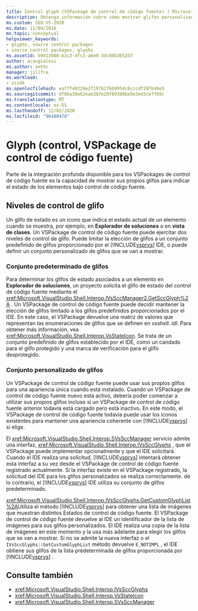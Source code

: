 ```yaml
---
title: Control glyph (VSPackage de control de código fuente) | Microsoft Docs
description: Obtenga información sobre cómo mostrar glifos personalizados en un VSPackage de control de código fuente para poder usar sus propios iconos para indicar el estado de los elementos bajo control de código fuente.
ms.custom: SEO-VS-2020
ms.date: 11/04/2016
ms.topic: conceptual
helpviewer_keywords:
- glyphs, source control packages
- source control packages, glyphs
ms.assetid: b9413b08-b3c3-4fc3-a6e0-3dc0db3652d7
author: acangialosi
ms.author: anthc
manager: jillfra
ms.workload:
- vssdk
ms.openlocfilehash: eaf7f40224e2f197627bb995dc6cccdf297b46e5
ms.sourcegitcommit: df6ba39a62eae387e29f89388be9e3ee5ceff69c
ms.translationtype: MT
ms.contentlocale: es-ES
ms.lasthandoff: 12/02/2020
ms.locfileid: "96480478"
---
```

# <a name="glyph-control-source-control-vspackage"></a>Glyph (control, VSPackage de control de código fuente)
Parte de la integración profunda disponible para los VSPackages de control de código fuente es la capacidad de mostrar sus propios glifos para indicar el estado de los elementos bajo control de código fuente.

## <a name="levels-of-glyph-control"></a>Niveles de control de glifo
 Un glifo de estado es un icono que indica el estado actual de un elemento cuando se muestra, por ejemplo, en **Explorador de soluciones** o en **vista de clases**. Un VSPackage de control de código fuente puede ejercitar dos niveles de control de glifo. Puede limitar la elección de glifos a un conjunto predefinido de glifos proporcionado por el [!INCLUDE[vsprvs](../../code-quality/includes/vsprvs_md.md)] IDE, o puede definir un conjunto personalizado de glifos que se van a mostrar.

### <a name="default-set-of-glyphs"></a>Conjunto predeterminado de glifos
 Para determinar los glifos de estado asociados a un elemento en **Explorador de soluciones**, un proyecto solicita el glifo de estado del control de código fuente mediante el <xref:Microsoft.VisualStudio.Shell.Interop.IVsSccManager2.GetSccGlyph%2A> . Un VSPackage de control de código fuente puede decidir mantener la elección de glifos limitado a los glifos predefinidos proporcionados por el IDE. En este caso, el VSPackage devuelve una matriz de valores que representan las enumeraciones de glifos que se definen en *vsshell. idl*. Para obtener más información, vea <xref:Microsoft.VisualStudio.Shell.Interop.VsStateIcon>. Se trata de un conjunto predefinido de glifos establecido por el IDE, como un candado para el glifo protegido y una marca de verificación para el glifo desprotegido.

### <a name="custom-set-of-glyphs"></a>Conjunto personalizado de glifos
 Un VSPackage de control de código fuente puede usar sus propios glifos para una apariencia única cuando está instalado. Cuando un VSPackage de control de código fuente nuevo está activo, debería poder comenzar a utilizar sus propios glifos incluso si un VSPackage de control de código fuente anterior todavía está cargado pero está inactivo. En este modo, el VSPackage de control de código fuente todavía puede usar los iconos existentes para mantener una apariencia coherente con [!INCLUDE[vsprvs](../../code-quality/includes/vsprvs_md.md)] si elige.

 El <xref:Microsoft.VisualStudio.Shell.Interop.SVsSccManager> servicio admite una interfaz, <xref:Microsoft.VisualStudio.Shell.Interop.IVsSccGlyphs> , que el VSPackage puede implementar opcionalmente y que el IDE solicitará. Cuando el IDE realiza una solicitud, [!INCLUDE[vsprvs](../../code-quality/includes/vsprvs_md.md)] intentará obtener esta interfaz a su vez desde el VSPackage de control de código fuente registrado actualmente. Si la interfaz existe en el VSPackage registrado, la solicitud del IDE para los glifos personalizados se realiza correctamente. de lo contrario, el [!INCLUDE[vsprvs](../../code-quality/includes/vsprvs_md.md)] IDE utiliza su conjunto de glifos predeterminado.

 <xref:Microsoft.VisualStudio.Shell.Interop.IVsSccGlyphs.GetCustomGlyphList%2A>Utiliza el método [!INCLUDE[vsprvs](../../code-quality/includes/vsprvs_md.md)] para obtener una lista de imágenes que muestran distintos Estados de control de código fuente. El VSPackage de control de código fuente devuelve al IDE un identificador de la lista de imágenes para sus glifos personalizados. El IDE realiza una copia de la lista de imágenes en este momento y la usa más adelante para elegir los glifos que se van a mostrar. Si no se admite la nueva interfaz o el `IVsSccGlyphs::GetCustomGlyphList` método devuelve `E_NOTIMPL` , el IDE obtiene sus glifos de la lista predeterminada de glifos proporcionada por [!INCLUDE[vsprvs](../../code-quality/includes/vsprvs_md.md)] .

## <a name="see-also"></a>Consulte también
- <xref:Microsoft.VisualStudio.Shell.Interop.IVsSccGlyphs>
- <xref:Microsoft.VisualStudio.Shell.Interop.VsStateIcon>
- <xref:Microsoft.VisualStudio.Shell.Interop.SVsSccManager>
